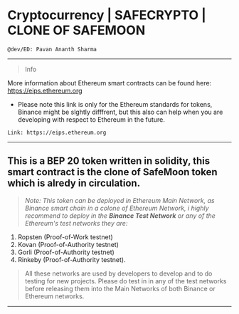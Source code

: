 # Cryptocurrency | SAFECRYPTO | CLONE OF SAFEMOON

```
@dev/ED: Pavan Ananth Sharma 
```
---------------------------------------------------------------------------------------------------------------------------------------------------------------------------

>Info 

More information about Ethereum smart contracts can be found here: https://eips.ethereum.org
* Please note this link is only for the Ethereum standards for tokens, Binance might be slghtly difffrent, but this also can help when you are developing with respect to Ethereum in the future.

```Link: https://eips.ethereum.org```

-----------------------------------------------------------------------------------------------------------------------------------------------------------------------------


## This is a BEP 20 token written in solidity, this smart contract is the clone of SafeMoon token which is alredy in circulation.

> _Note: This token can be deployed in Ethereum Main Network, as Binance smart chain in a colone of Ethereum Network, i highly recommend to deploy in the **Binance Test Network**
or any of the Ethereum's test networks they are:_
1. Ropsten (Proof-of-Work testnet)
2. Kovan (Proof-of-Authority testnet)
3. Gorli (Proof-of-Authority testnet)
4. Rinkeby (Proof-of-Authority testnet). 
>All these networks are used by developers to develop and to do testing for new projects.
>Please do test in in any of the test networks before releasing them into the Main Networks of both Binance or Ethereum networks.
-----------------------------------------------------------------------------------------------------------------------------------------------------------------------------------
